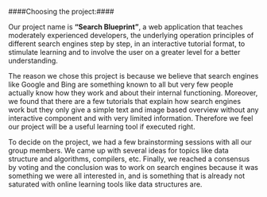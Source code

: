 ####Choosing the project:####

Our project name is **“Search Blueprint”**, a web application that teaches moderately experienced developers, the underlying operation principles of different search engines step by step, in an interactive tutorial format, to stimulate learning and to involve the user on a greater level for a better understanding.

The reason we chose this project is because we believe that search engines like Google and Bing are something known to all but very few people actually know how they work and about their internal functioning. Moreover, we found that there are a few tutorials that explain how search engines work but they only give a simple text and image based overview without any interactive component and with very limited information. Therefore we feel our project will be a useful learning tool if executed right.

To decide on the project, we had a few brainstorming sessions with all our group members. We came up with several ideas for topics like data structure and algorithms, compilers, etc. Finally, we reached a consensus by voting and the conclusion was to work on search engines because it was something we were all interested in, and is something that is already not saturated with online learning tools like data structures are. 
